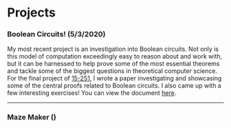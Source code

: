 # Projects

### Boolean Circuits! (5/3/2020)
My most recent project is an investigation into Boolean circuits. Not only is this model of computation exceedingly easy to reason about and work with, but it can be harnessed to help prove some of the most essential theorems and tackle some of the biggest questions in theoretical computer science. For the final project of [15-251](http://www.cs.cmu.edu/~15251/), I wrote a paper investigating and showcasing some of the central proofs related to Boolean circuits. I also came up with a few interesting exercises! You can view the document [here](http://torink.me/SERVER/Boolean%20Circuits!.pdf).
* * *
### Maze Maker () 
<!--stackedit_data:
eyJoaXN0b3J5IjpbNDY4OTc3NzE2LC0xNzg5NjUxOTYzXX0=
-->